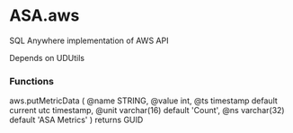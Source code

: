 ASA.aws
===========

SQL Anywhere implementation of AWS API

Depends on UDUtils

### Functions

aws.putMetricData (
    @name STRING,
    @value int,
    @ts timestamp default current utc timestamp,
    @unit varchar(16) default 'Count',
    @ns varchar(32) default 'ASA Metrics'
) returns GUID
